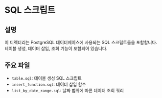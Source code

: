 # SQL 스크립트

## 설명
이 디렉터리는 PostgreSQL 데이터베이스에 사용되는 SQL 스크립트들을 포함합니다. 테이블 생성, 데이터 삽입, 조회 기능이 포함되어 있습니다.

## 주요 파일
- `table.sql`: 테이블 생성 SQL 스크립트
- `insert_function.sql`: 데이터 삽입 함수
- `list_by_date_range.sql`: 날짜 범위에 따른 데이터 조회 쿼리